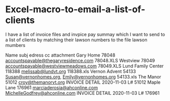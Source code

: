 # Excel-macro-to-email-a-list-of-clients

I have a list of invoice files and invpice pay summay which I want to send to a list of clients by matching their lawson numbers to the file lawson mumbers 

Name                     subj	                edress	                                   cc	                               attachment
Gary Home	              78048	                accountspayable@thegaryresidence.com		                                      78048.XLS
Westview	                78049                	accountspayable@westviewmeadows.com		                                     78049.XLS
Lund Family Center	       118388	                       melissab@lundvt.org		                                            118388.xls
Vernon Advent 	54133	Susan@vernonhomes.org, Emily@vernonhomes.org		54133.xls
The Manor 	51012	croy@themanorvt.org		INVOICE DETAIL 2020-11-03 L#     51012
Maple Lane	176961	marciaderosia@ahconline.com	MichelleGodfrey@ahconline.com	INVOICE DETAIL 2020-11-03 L#    176961
